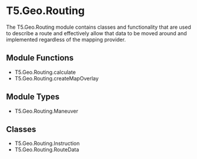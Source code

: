 T5.Geo.Routing
=================

The T5.Geo.Routing module contains classes and functionality that are used to describe a route and effectively allow that data to be moved around and implemented regardless of the mapping provider.

Module Functions
----------------

- T5.Geo.Routing.calculate
- T5.Geo.Routing.createMapOverlay

Module Types
------------

- T5.Geo.Routing.Maneuver

Classes
-------

- T5.Geo.Routing.Instruction
- T5.Geo.Routing.RouteData

